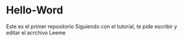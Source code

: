 # Hello-Word
Este es el primer repositorio
Siguiendo con el tutorial, te pide escribir y editar el acrchivo Leeme
